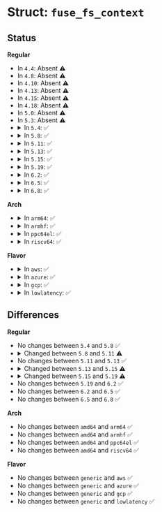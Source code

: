 # Struct: <code>fuse_fs_context</code>

## Status
<b>Regular</b>
<ul>
<li>
In <code>4.4</code>: Absent ⚠️
</li>
<li>
In <code>4.8</code>: Absent ⚠️
</li>
<li>
In <code>4.10</code>: Absent ⚠️
</li>
<li>
In <code>4.13</code>: Absent ⚠️
</li>
<li>
In <code>4.15</code>: Absent ⚠️
</li>
<li>
In <code>4.18</code>: Absent ⚠️
</li>
<li>
In <code>5.0</code>: Absent ⚠️
</li>
<li>
In <code>5.3</code>: Absent ⚠️
</li>
<li>
<details>
<summary>In <code>5.4</code>: ✅</summary>

```c
struct fuse_fs_context {
    int fd;
    unsigned int rootmode;
    kuid_t user_id;
    kgid_t group_id;
    bool is_bdev;
    bool fd_present;
    bool rootmode_present;
    bool user_id_present;
    bool group_id_present;
    bool default_permissions;
    bool allow_other;
    bool destroy;
    bool no_control;
    bool no_force_umount;
    bool no_mount_options;
    unsigned int max_read;
    unsigned int blksize;
    const char *subtype;
    void **fudptr;
};
```
</details>
</li>
<li>
<details>
<summary>In <code>5.8</code>: ✅</summary>

```c
struct fuse_fs_context {
    int fd;
    unsigned int rootmode;
    kuid_t user_id;
    kgid_t group_id;
    bool is_bdev;
    bool fd_present;
    bool rootmode_present;
    bool user_id_present;
    bool group_id_present;
    bool default_permissions;
    bool allow_other;
    bool destroy;
    bool no_control;
    bool no_force_umount;
    bool no_mount_options;
    unsigned int max_read;
    unsigned int blksize;
    const char *subtype;
    void **fudptr;
};
```
</details>
</li>
<li>
<details>
<summary>In <code>5.11</code>: ✅</summary>

```c
struct fuse_fs_context {
    int fd;
    unsigned int rootmode;
    kuid_t user_id;
    kgid_t group_id;
    bool is_bdev;
    bool fd_present;
    bool rootmode_present;
    bool user_id_present;
    bool group_id_present;
    bool default_permissions;
    bool allow_other;
    bool destroy;
    bool no_control;
    bool no_force_umount;
    bool legacy_opts_show;
    bool dax;
    unsigned int max_read;
    unsigned int blksize;
    const char *subtype;
    struct dax_device *dax_dev;
    void **fudptr;
};
```
</details>
</li>
<li>
<details>
<summary>In <code>5.13</code>: ✅</summary>

```c
struct fuse_fs_context {
    int fd;
    unsigned int rootmode;
    kuid_t user_id;
    kgid_t group_id;
    bool is_bdev;
    bool fd_present;
    bool rootmode_present;
    bool user_id_present;
    bool group_id_present;
    bool default_permissions;
    bool allow_other;
    bool destroy;
    bool no_control;
    bool no_force_umount;
    bool legacy_opts_show;
    bool dax;
    unsigned int max_read;
    unsigned int blksize;
    const char *subtype;
    struct dax_device *dax_dev;
    void **fudptr;
};
```
</details>
</li>
<li>
<details>
<summary>In <code>5.15</code>: ✅</summary>

```c
struct fuse_fs_context {
    int fd;
    struct file *file;
    unsigned int rootmode;
    kuid_t user_id;
    kgid_t group_id;
    bool is_bdev;
    bool fd_present;
    bool rootmode_present;
    bool user_id_present;
    bool group_id_present;
    bool default_permissions;
    bool allow_other;
    bool destroy;
    bool no_control;
    bool no_force_umount;
    bool legacy_opts_show;
    bool dax;
    unsigned int max_read;
    unsigned int blksize;
    const char *subtype;
    struct dax_device *dax_dev;
    void **fudptr;
};
```
</details>
</li>
<li>
<details>
<summary>In <code>5.19</code>: ✅</summary>

```c
struct fuse_fs_context {
    int fd;
    struct file *file;
    unsigned int rootmode;
    kuid_t user_id;
    kgid_t group_id;
    bool is_bdev;
    bool fd_present;
    bool rootmode_present;
    bool user_id_present;
    bool group_id_present;
    bool default_permissions;
    bool allow_other;
    bool destroy;
    bool no_control;
    bool no_force_umount;
    bool legacy_opts_show;
    enum fuse_dax_mode dax_mode;
    unsigned int max_read;
    unsigned int blksize;
    const char *subtype;
    struct dax_device *dax_dev;
    void **fudptr;
};
```
</details>
</li>
<li>
<details>
<summary>In <code>6.2</code>: ✅</summary>

```c
struct fuse_fs_context {
    int fd;
    struct file *file;
    unsigned int rootmode;
    kuid_t user_id;
    kgid_t group_id;
    bool is_bdev;
    bool fd_present;
    bool rootmode_present;
    bool user_id_present;
    bool group_id_present;
    bool default_permissions;
    bool allow_other;
    bool destroy;
    bool no_control;
    bool no_force_umount;
    bool legacy_opts_show;
    enum fuse_dax_mode dax_mode;
    unsigned int max_read;
    unsigned int blksize;
    const char *subtype;
    struct dax_device *dax_dev;
    void **fudptr;
};
```
</details>
</li>
<li>
<details>
<summary>In <code>6.5</code>: ✅</summary>

```c
struct fuse_fs_context {
    int fd;
    struct file *file;
    unsigned int rootmode;
    kuid_t user_id;
    kgid_t group_id;
    bool is_bdev;
    bool fd_present;
    bool rootmode_present;
    bool user_id_present;
    bool group_id_present;
    bool default_permissions;
    bool allow_other;
    bool destroy;
    bool no_control;
    bool no_force_umount;
    bool legacy_opts_show;
    enum fuse_dax_mode dax_mode;
    unsigned int max_read;
    unsigned int blksize;
    const char *subtype;
    struct dax_device *dax_dev;
    void **fudptr;
};
```
</details>
</li>
<li>
<details>
<summary>In <code>6.8</code>: ✅</summary>

```c
struct fuse_fs_context {
    int fd;
    struct file *file;
    unsigned int rootmode;
    kuid_t user_id;
    kgid_t group_id;
    bool is_bdev;
    bool fd_present;
    bool rootmode_present;
    bool user_id_present;
    bool group_id_present;
    bool default_permissions;
    bool allow_other;
    bool destroy;
    bool no_control;
    bool no_force_umount;
    bool legacy_opts_show;
    enum fuse_dax_mode dax_mode;
    unsigned int max_read;
    unsigned int blksize;
    const char *subtype;
    struct dax_device *dax_dev;
    void **fudptr;
};
```
</details>
</li>
</ul>
<b>Arch</b>
<ul>
<li>
<details>
<summary>In <code>arm64</code>: ✅</summary>

```c
struct fuse_fs_context {
    int fd;
    unsigned int rootmode;
    kuid_t user_id;
    kgid_t group_id;
    bool is_bdev;
    bool fd_present;
    bool rootmode_present;
    bool user_id_present;
    bool group_id_present;
    bool default_permissions;
    bool allow_other;
    bool destroy;
    bool no_control;
    bool no_force_umount;
    bool no_mount_options;
    unsigned int max_read;
    unsigned int blksize;
    const char *subtype;
    void **fudptr;
};
```
</details>
</li>
<li>
<details>
<summary>In <code>armhf</code>: ✅</summary>

```c
struct fuse_fs_context {
    int fd;
    unsigned int rootmode;
    kuid_t user_id;
    kgid_t group_id;
    bool is_bdev;
    bool fd_present;
    bool rootmode_present;
    bool user_id_present;
    bool group_id_present;
    bool default_permissions;
    bool allow_other;
    bool destroy;
    bool no_control;
    bool no_force_umount;
    bool no_mount_options;
    unsigned int max_read;
    unsigned int blksize;
    const char *subtype;
    void **fudptr;
};
```
</details>
</li>
<li>
<details>
<summary>In <code>ppc64el</code>: ✅</summary>

```c
struct fuse_fs_context {
    int fd;
    unsigned int rootmode;
    kuid_t user_id;
    kgid_t group_id;
    bool is_bdev;
    bool fd_present;
    bool rootmode_present;
    bool user_id_present;
    bool group_id_present;
    bool default_permissions;
    bool allow_other;
    bool destroy;
    bool no_control;
    bool no_force_umount;
    bool no_mount_options;
    unsigned int max_read;
    unsigned int blksize;
    const char *subtype;
    void **fudptr;
};
```
</details>
</li>
<li>
<details>
<summary>In <code>riscv64</code>: ✅</summary>

```c
struct fuse_fs_context {
    int fd;
    unsigned int rootmode;
    kuid_t user_id;
    kgid_t group_id;
    bool is_bdev;
    bool fd_present;
    bool rootmode_present;
    bool user_id_present;
    bool group_id_present;
    bool default_permissions;
    bool allow_other;
    bool destroy;
    bool no_control;
    bool no_force_umount;
    bool no_mount_options;
    unsigned int max_read;
    unsigned int blksize;
    const char *subtype;
    void **fudptr;
};
```
</details>
</li>
</ul>
<b>Flavor</b>
<ul>
<li>
<details>
<summary>In <code>aws</code>: ✅</summary>

```c
struct fuse_fs_context {
    int fd;
    unsigned int rootmode;
    kuid_t user_id;
    kgid_t group_id;
    bool is_bdev;
    bool fd_present;
    bool rootmode_present;
    bool user_id_present;
    bool group_id_present;
    bool default_permissions;
    bool allow_other;
    bool destroy;
    bool no_control;
    bool no_force_umount;
    bool no_mount_options;
    unsigned int max_read;
    unsigned int blksize;
    const char *subtype;
    void **fudptr;
};
```
</details>
</li>
<li>
<details>
<summary>In <code>azure</code>: ✅</summary>

```c
struct fuse_fs_context {
    int fd;
    unsigned int rootmode;
    kuid_t user_id;
    kgid_t group_id;
    bool is_bdev;
    bool fd_present;
    bool rootmode_present;
    bool user_id_present;
    bool group_id_present;
    bool default_permissions;
    bool allow_other;
    bool destroy;
    bool no_control;
    bool no_force_umount;
    bool no_mount_options;
    unsigned int max_read;
    unsigned int blksize;
    const char *subtype;
    void **fudptr;
};
```
</details>
</li>
<li>
<details>
<summary>In <code>gcp</code>: ✅</summary>

```c
struct fuse_fs_context {
    int fd;
    unsigned int rootmode;
    kuid_t user_id;
    kgid_t group_id;
    bool is_bdev;
    bool fd_present;
    bool rootmode_present;
    bool user_id_present;
    bool group_id_present;
    bool default_permissions;
    bool allow_other;
    bool destroy;
    bool no_control;
    bool no_force_umount;
    bool no_mount_options;
    unsigned int max_read;
    unsigned int blksize;
    const char *subtype;
    void **fudptr;
};
```
</details>
</li>
<li>
<details>
<summary>In <code>lowlatency</code>: ✅</summary>

```c
struct fuse_fs_context {
    int fd;
    unsigned int rootmode;
    kuid_t user_id;
    kgid_t group_id;
    bool is_bdev;
    bool fd_present;
    bool rootmode_present;
    bool user_id_present;
    bool group_id_present;
    bool default_permissions;
    bool allow_other;
    bool destroy;
    bool no_control;
    bool no_force_umount;
    bool no_mount_options;
    unsigned int max_read;
    unsigned int blksize;
    const char *subtype;
    void **fudptr;
};
```
</details>
</li>
</ul>

## Differences
<b>Regular</b>
<ul>
<li>
No changes between <code>5.4</code> and <code>5.8</code> ✅
</li>
<li>
<details>
<summary>Changed between <code>5.8</code> and <code>5.11</code> ⚠️</summary>
<ul>
<li>
<b>Field added. </b>
<code>bool legacy_opts_show</code>
</li>
<li>
<b>Field added. </b>
<code>bool dax</code>
</li>
<li>
<b>Field added. </b>
<code>struct dax_device *dax_dev</code>
</li>
<li>
<b>Field removed. </b>
<code>bool no_mount_options</code>
</li>
</ul>
</details>
</li>
<li>
No changes between <code>5.11</code> and <code>5.13</code> ✅
</li>
<li>
<details>
<summary>Changed between <code>5.13</code> and <code>5.15</code> ⚠️</summary>
<ul>
<li>
<b>Field added. </b>
<code>struct file *file</code>
</li>
</ul>
</details>
</li>
<li>
<details>
<summary>Changed between <code>5.15</code> and <code>5.19</code> ⚠️</summary>
<ul>
<li>
<b>Field added. </b>
<code>enum fuse_dax_mode dax_mode</code>
</li>
<li>
<b>Field removed. </b>
<code>bool dax</code>
</li>
</ul>
</details>
</li>
<li>
No changes between <code>5.19</code> and <code>6.2</code> ✅
</li>
<li>
No changes between <code>6.2</code> and <code>6.5</code> ✅
</li>
<li>
No changes between <code>6.5</code> and <code>6.8</code> ✅
</li>
</ul>
<b>Arch</b>
<ul>
<li>
No changes between <code>amd64</code> and <code>arm64</code> ✅
</li>
<li>
No changes between <code>amd64</code> and <code>armhf</code> ✅
</li>
<li>
No changes between <code>amd64</code> and <code>ppc64el</code> ✅
</li>
<li>
No changes between <code>amd64</code> and <code>riscv64</code> ✅
</li>
</ul>
<b>Flavor</b>
<ul>
<li>
No changes between <code>generic</code> and <code>aws</code> ✅
</li>
<li>
No changes between <code>generic</code> and <code>azure</code> ✅
</li>
<li>
No changes between <code>generic</code> and <code>gcp</code> ✅
</li>
<li>
No changes between <code>generic</code> and <code>lowlatency</code> ✅
</li>
</ul>
